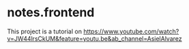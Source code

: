 # notes.frontend

This project is a tutorial on https://www.youtube.com/watch?v=JW44lrsCkUM&feature=youtu.be&ab_channel=AsielAlvarez